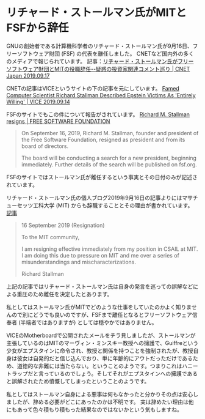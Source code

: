 # リチャード・ストールマン氏がMITとFSFから辞任
GNUの創始者である計算機科学者のリチャード・ストールマン氏が9月16日、フリーソフトウェア財団 (FSF) の代表を離任しました。
CNETなど国内外の多くのメディアで報じられています。
記事：[リチャード・ストールマン氏がフリーソフトウェア財団とMITの役職辞任--疑惑の投資家関連コメント巡り | CNET Japan 2019.09.17](https://japan.cnet.com/article/35142760/)

CNETの記事はVICEというサイトの下の記事を元にしています。
[Famed Computer Scientist Richard Stallman Described Epstein Victims As 'Entirely Willing' | VICE 2019.09.14](https://www.vice.com/en_us/article/9ke3ke/famed-computer-scientist-richard-stallman-described-epstein-victims-as-entirely-willing)

FSFのサイトでもこの件について報告がされています。
[Richard M. Stallman resigns | FREE SOFTWARE FOUNDATION](https://www.fsf.org/news/richard-m-stallman-resigns)
>  On September 16, 2019, Richard M. Stallman, founder and president of the Free Software Foundation, resigned as president and from its board of directors.
>
> The board will be conducting a search for a new president, beginning immediately. Further details of the search will be published on fsf.org.

FSFのサイトではストールマン氏が離任するという事実とその日付のみが記述されています。

リチャード・ストールマン氏の個人ブログ2019年9月16日の記事よりにはマサチューセッツ工科大学 (MIT) からも辞職することとその理由が書かれています。
[記事](https://www.stallman.org/archives/2019-jul-oct.html#16_September_2019_\(Resignation\))
> 16 September 2019 (Resignation)
>
> To the MIT community,
>
> I am resigning effective immediately from my position in CSAIL at MIT. I am doing this due to pressure on MIT and me over a series of misunderstandings and mischaracterizations.
>
> Richard Stallman

上記の記事ではリチャード・ストールマン氏は自身の発言を巡っての誤解などによる重圧のため離任を決定したとあります。

私としてはストールマン氏がMITでどのような仕事をしていたのかよく知りませんので別にどうでも良いのですが、FSFまで離任となるとフリーソフトウェア信奉者 (半端者ではありますが) としては穏やかではありません。

VICEのMotherboardで公開されたメールをチラ見しましたが、ストールマンが主張しているのはMITのマーヴィン・ミンスキー教授への擁護で、Guiffreという少女がエプスタインに命令され、教授と関係を持つことを強制されたが、教授自身は彼女は自発的だと信じ込んでおり、単に年齢的にアウトだっただけであるため、道徳的な非難には当たらない。ということのようです。つまりこれはハニートラップだと言っているのでしょう。そしてそれがエプスタインへの擁護であると誤解されたため憤慨してしまったということのようです。

私としてはストールマン自身による悪事は何もなかったと分かりその点は安心しましたが、辞める必要がどこにあったのかは不明です。
実は辞めたい理由は他にもあって色々積もり積もった結果なのではないかという気もしますね。

